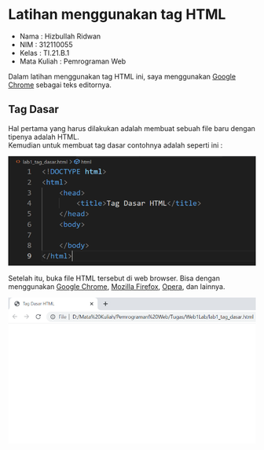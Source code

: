 # Latihan menggunakan tag HTML  

* Nama          : Hizbullah Ridwan
* NIM           : 312110055
* Kelas         : TI.21.B.1
* Mata Kuliah   : Pemrograman Web

Dalam latihan menggunakan tag HTML ini, saya menggunakan [Google Chrome](https://www.google.com/intl/id_id/chrome/) sebagai teks editornya.  

## Tag Dasar

Hal pertama yang harus dilakukan adalah membuat sebuah file baru dengan tipenya adalah HTML.            
Kemudian untuk membuat tag dasar contohnya adalah seperti ini :            

![Gambar 1](screenshoots/Capture1.PNG)      

Setelah itu, buka file HTML tersebut di web browser. Bisa dengan menggunakan [Google Chrome](https://www.google.com/intl/id_id/chrome/), [Mozilla Firefox](https://www.mozilla.org/id/firefox/), [Opera](https://www.opera.com/), dan lainnya.          

![Gambar 2](screenshoots/Capture2.PNG)      


